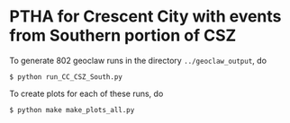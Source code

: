 # PTHA for Crescent City with events from Southern portion of CSZ #


To generate 802 geoclaw runs in the directory `../geoclaw_output`, do
```
$ python run_CC_CSZ_South.py
```

To create plots for each of these runs, do
```
$ python make make_plots_all.py
```


